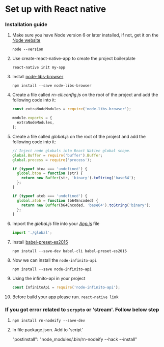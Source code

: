 # Set up with React native



### Installation guide
1. Make sure you have Node version 6 or later installed, if not, get it on the [Node website](http://nodejs.org/)

	`node --version`
    

2. Use create-react-native-app to create the project boilerplate

	`react-native init my-app`

3. Install [node-libs-browser](https://github.com/webpack/node-libs-browser)
	
    `npm install --save node-libs-browser`


4. Create a file called *rn-cli.config.js* on the root of the project and add the following code into it:
	
    ```javascript
   	const extraNodeModules = require('node-libs-browser');
    
   	module.exports = {
   	  extraNodeModules,
   	};
	```

5. Create a file called *global.js* on the root of the project and add the following code into it:

	```javascript
    // Inject node globals into React Native global scope.
	global.Buffer = require('buffer').Buffer;
	global.process = require('process');
	
	if (typeof btoa === 'undefined') {
	  global.btoa = function (str) {
	    return new Buffer(str, 'binary').toString('base64');
	  };
	}

	if (typeof atob === 'undefined') {
	  global.atob = function (b64Encoded) {
	    return new Buffer(b64Encoded, 'base64').toString('binary');
	  };
	}

	```
    
6. Import the *global.js* file into your *[App.js]()* file
	
    ```javascript
   	import './global';
   	```
    
7. Install [babel-preset-es2015](https://www.npmjs.com/package/babel-preset-es2015)
	
	`npm install --save-dev babel-cli babel-preset-es2015`
    
8. Now we can install the `node-infinito-api`

	`npm install --save node-infinito-api`
    

9. Using the infinito-api in your project
	```javascript
    const InfinitoApi = require('node-infinito-api');
   	```

10. Before build your app please run.
    `react-native link`

### If you got error related to `scrypto` or 'stream'. Follow below step
 1. `npm install rn-nodeify --save-dev`
 2. In file package.json. Add to 'script'
 
    "postinstall": "node_modules/.bin/rn-nodeify --hack --install"
 

